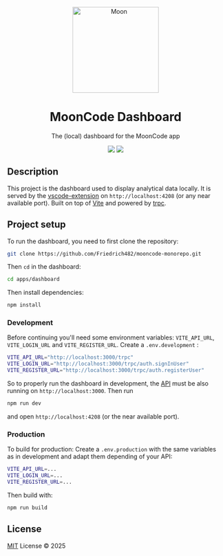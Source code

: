 <p align="center">
  <img width="200" height="200" alt="Moon" src="https://github.com/user-attachments/assets/e38843c0-22dd-4dbc-985e-eab77277acc4" />
</p>

<h1 align="center">MoonCode Dashboard</h1>
<p align="center">The (local) dashboard for the MoonCode app<br/>
</p>

<p align="center">
  <img src="https://img.shields.io/badge/version-0.0.1-yellow">  
  <img src="https://img.shields.io/badge/LICENSE-MIT-yellow">
</p>

## Description
This project is the dashboard used to display analytical data locally. It is served by the [vscode-extension](../vscode-extension) on `http://localhost:4208` (or any near available port). Built on top of [Vite](https://vite.dev/) and powered by [trpc](https://trpc.io/).

## Project setup

To run the dashboard, you need to first clone the repository: 
``` bash
git clone https://github.com/Friedrich482/mooncode-monorepo.git
```
Then `cd` in the dashboard:

```bash
cd apps/dashboard
```
Then install dependencies:

```bash
npm install
```

### Development

Before continuing you'll need some environment variables: `VITE_API_URL`, `VITE_LOGIN_URL` and `VITE_REGISTER_URL`.
Create a `.env.development` : 

```bash
VITE_API_URL="http://localhost:3000/trpc"
VITE_LOGIN_URL="http://localhost:3000/trpc/auth.signInUser"
VITE_REGISTER_URL="http://localhost:3000/trpc/auth.registerUser"
```
So to properly run the dashboard in development, the [API](../api) must be also running on `http://localhost:3000`. Then run 

```bash
npm run dev
```
and open `http://localhost:4208` (or the near available port).

### Production

To build for production: 
Create a `.env.production` with the same variables as in development and adapt them depending of your API:

```bash
VITE_API_URL=...
VITE_LOGIN_URL=...
VITE_REGISTER_URL=...
```
Then build with: 
```bash
npm run build
```

## License

[MIT](/LICENSE) License &copy; 2025
